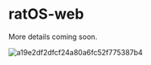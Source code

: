 # ratOS-web

More details coming soon.

![a19e2df2dfcf24a80a6fc52f775387b4](https://user-images.githubusercontent.com/74272629/235277037-a013422b-5197-49e4-b253-c9414da1bcf4.gif)
